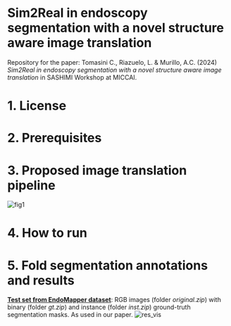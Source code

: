 # Sim2Real in endoscopy segmentation with a novel structure aware image translation

Repository for the paper: Tomasini C., Riazuelo, L. & Murillo, A.C. (2024) *Sim2Real in endoscopy segmentation with a novel structure aware image translation* in SASHIMI Workshop at MICCAI.

# 1. License

# 2. Prerequisites

# 3. Proposed image translation pipeline
![fig1](https://github.com/user-attachments/assets/9759c20e-5fa4-44e7-acd9-ad12428cd70a)

# 4. How to run

# 5. Fold segmentation annotations and results
[**Test set from EndoMapper dataset**](https://drive.google.com/drive/folders/1PN8IASR4GyC94wFvd7WFgSqURshMT2_A?usp=sharing): RGB images (folder *original.zip*) with binary (folder *gt.zip*) and instance (folder *inst.zip*) ground-truth segmentation masks. As used in our paper.
![res_vis](https://github.com/user-attachments/assets/cb8e1f21-6f86-4493-bcbb-fde5873f7a9f)
